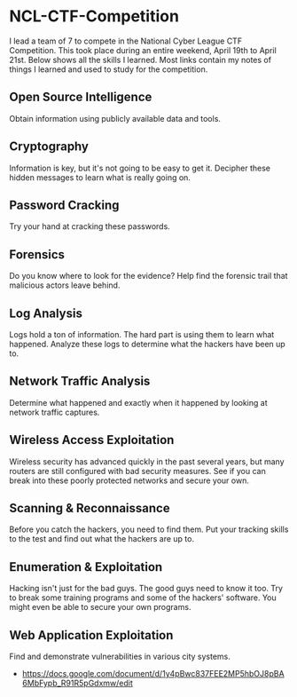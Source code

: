 # NCL-CTF-Competition
I lead a team of 7 to compete in the National Cyber League CTF Competition. This took place during an entire weekend, April 19th to April 21st. Below shows all the skills I learned. Most links contain my notes of things I learned and used to study for the competition.

## Open Source Intelligence
Obtain information using publicly available data and tools.

## Cryptography
Information is key, but it's not going to be easy to get it. Decipher these hidden messages to learn what is really going on.

## Password Cracking
Try your hand at cracking these passwords.

## Forensics
Do you know where to look for the evidence? Help find the forensic trail that malicious actors leave behind.

## Log Analysis
Logs hold a ton of information. The hard part is using them to learn what happened. Analyze these logs to determine what the hackers have been up to.

## Network Traffic Analysis
Determine what happened and exactly when it happened by looking at network traffic captures.

## Wireless Access Exploitation
Wireless security has advanced quickly in the past several years, but many routers are still configured with bad security measures. See if you can break into these poorly protected networks and secure your own.

## Scanning & Reconnaissance
Before you catch the hackers, you need to find them. Put your tracking skills to the test and find out what the hackers are up to.

## Enumeration & Exploitation
Hacking isn't just for the bad guys. The good guys need to know it too. Try to break some training programs and some of the hackers' software. You might even be able to secure your own programs.

## Web Application Exploitation
Find and demonstrate vulnerabilities in various city systems.
- https://docs.google.com/document/d/1y4pBwc837FEE2MP5hbOJ8pBA6MbFypb_R91R5pGdxmw/edit
